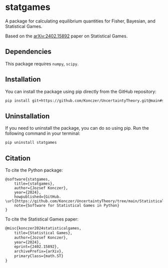 # statgames

A package for calculating equilibrium quantities for Fisher, Bayesian, and Statistical Games.

Based on the [arXiv:2402.15892](https://arxiv.org/abs/2402.15892) paper on Statistical Games.

## Dependencies

This package requires `numpy`, `scipy`.

## Installation

You can install the package using pip directly from the GitHub repository:

```bash
pip install git+https://github.com/Konczer/UncertaintyTheory.git@main#subdirectory=StatisticalGames/Software/Python/statgames
```

## Uninstallation

If you need to uninstall the package, you can do so using pip. Run the following command in your terminal:

```bash
pip uninstall statgames
```

## Citation

To cite the Python package:

```
@software{statgames,
    title={statgames},
    author={Jozsef Konczer},
    year={2024},
    howpublished={GitHub. \url{https://github.com/Konczer/UncertaintyTheory/tree/main/StatisticalGames/Software/Python/statgames}},
    note={Software for Statistical Games in Python}
}
```

To cite the Statistical Games paper:

```latex
@misc{konczer2024statisticalgames,
    title={Statistical Games}, 
    author={Jozsef Konczer},
    year={2024},
    eprint={2402.15892},
    archivePrefix={arXiv},
    primaryClass={math.ST}
}
```